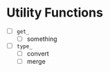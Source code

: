 Utility Functions
=================

- [ ] `get_`
    - [ ] something
- [ ] `type_`
    - [ ] convert
    - [ ] merge